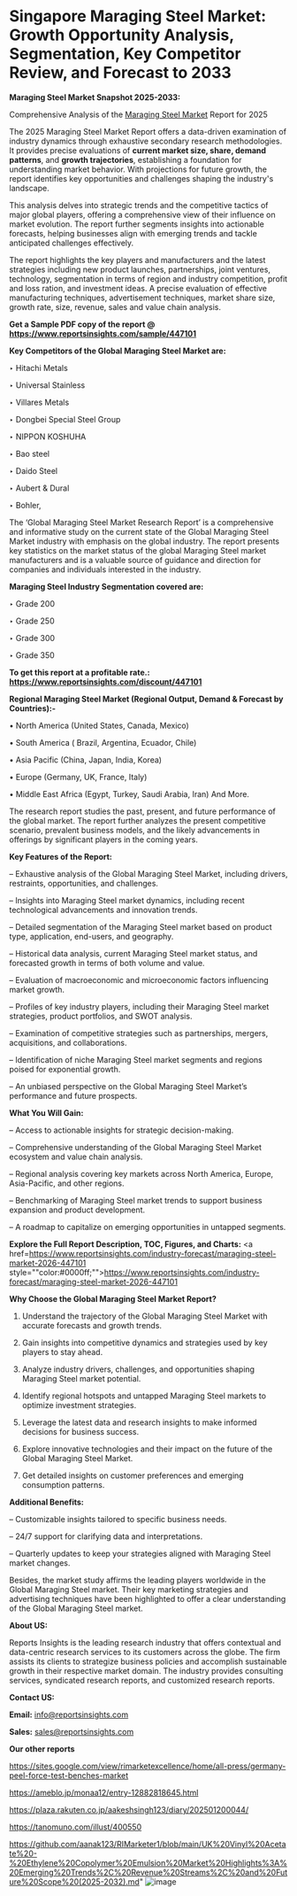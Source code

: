 # Singapore Maraging Steel Market: Growth Opportunity Analysis, Segmentation, Key Competitor Review, and Forecast to 2033

<strong>Maraging Steel Market Snapshot 2025-2033:</strong>

Comprehensive Analysis of the <a href=https://www.reportsinsights.com/sample/447101>Maraging Steel Market</a> Report for 2025

The 2025 Maraging Steel Market Report offers a data-driven examination of industry dynamics through exhaustive secondary research methodologies. It provides precise evaluations of <strong>current market size, share, demand patterns</strong>, and <strong>growth trajectories</strong>, establishing a foundation for understanding market behavior. With projections for future growth, the report identifies key opportunities and challenges shaping the industry's landscape.

This analysis delves into strategic trends and the competitive tactics of major global players, offering a comprehensive view of their influence on market evolution. The report further segments insights into actionable forecasts, helping businesses align with emerging trends and tackle anticipated challenges effectively.

The report highlights the key players and manufacturers and the latest strategies including new product launches, partnerships, joint ventures, technology, segmentation in terms of region and industry competition, profit and loss ration, and investment ideas. A precise evaluation of effective manufacturing techniques, advertisement techniques, market share size, growth rate, size, revenue, sales and value chain analysis.

<strong>Get a Sample PDF copy of the report @ <a href=https://www.reportsinsights.com/sample/447101 style=color:#0000ff;>https://www.reportsinsights.com/sample/447101</a></strong>

<strong>Key Competitors of the Global Maraging Steel Market are:</strong>

‣ Hitachi Metals

‣ Universal Stainless

‣ Villares Metals

‣ Dongbei Special Steel Group

‣ NIPPON KOSHUHA

‣ Bao steel

‣ Daido Steel

‣ Aubert & Dural

‣ Bohler,

The ‘Global Maraging Steel Market Research Report’ is a comprehensive and informative study on the current state of the Global Maraging Steel Market industry with emphasis on the global industry. The report presents key statistics on the market status of the global Maraging Steel market manufacturers and is a valuable source of guidance and direction for companies and individuals interested in the industry.

<strong>Maraging Steel Industry Segmentation covered are:</strong>

‣ Grade 200

‣ Grade 250

‣ Grade 300

‣ Grade 350

<strong>To get this report at a profitable rate.: <a href=https://www.reportsinsights.com/discount/447101 style=color:#0000ff;>https://www.reportsinsights.com/discount/447101</a></strong>

<strong>Regional Maraging Steel Market (Regional Output, Demand &amp; Forecast by Countries):-</strong>

• North America (United States, Canada, Mexico)

• South America ( Brazil, Argentina, Ecuador, Chile)

• Asia Pacific (China, Japan, India, Korea)

• Europe (Germany, UK, France, Italy)

• Middle East Africa (Egypt, Turkey, Saudi Arabia, Iran) And More.

The research report studies the past, present, and future performance of the global market. The report further analyzes the present competitive scenario, prevalent business models, and the likely advancements in offerings by significant players in the coming years.

<strong>Key Features of the Report:</strong>

– Exhaustive analysis of the Global Maraging Steel Market, including drivers, restraints, opportunities, and challenges.

– Insights into Maraging Steel market dynamics, including recent technological advancements and innovation trends.

– Detailed segmentation of the Maraging Steel market based on product type, application, end-users, and geography.

– Historical data analysis, current Maraging Steel market status, and forecasted growth in terms of both volume and value.

– Evaluation of macroeconomic and microeconomic factors influencing market growth.

– Profiles of key industry players, including their Maraging Steel market strategies, product portfolios, and SWOT analysis.

– Examination of competitive strategies such as partnerships, mergers, acquisitions, and collaborations.

– Identification of niche Maraging Steel market segments and regions poised for exponential growth.

– An unbiased perspective on the Global Maraging Steel Market’s performance and future prospects.

<strong>What You Will Gain:</strong>

– Access to actionable insights for strategic decision-making.

– Comprehensive understanding of the Global Maraging Steel Market ecosystem and value chain analysis.

– Regional analysis covering key markets across North America, Europe, Asia-Pacific, and other regions.

– Benchmarking of Maraging Steel market trends to support business expansion and product development.

– A roadmap to capitalize on emerging opportunities in untapped segments.

<strong>Explore the Full Report Description, TOC, Figures, and Charts:</strong>
<a href=https://www.reportsinsights.com/industry-forecast/maraging-steel-market-2026-447101 style=""color:#0000ff;"">https://www.reportsinsights.com/industry-forecast/maraging-steel-market-2026-447101</a>

<strong>Why Choose the Global Maraging Steel Market Report?</strong>

1. Understand the trajectory of the Global Maraging Steel Market with accurate forecasts and growth trends.

2. Gain insights into competitive dynamics and strategies used by key players to stay ahead.

3. Analyze industry drivers, challenges, and opportunities shaping Maraging Steel market potential.

4. Identify regional hotspots and untapped Maraging Steel markets to optimize investment strategies.

5. Leverage the latest data and research insights to make informed decisions for business success.

6. Explore innovative technologies and their impact on the future of the Global Maraging Steel Market.

7. Get detailed insights on customer preferences and emerging consumption patterns.

<strong>Additional Benefits:</strong>

– Customizable insights tailored to specific business needs.

– 24/7 support for clarifying data and interpretations.

– Quarterly updates to keep your strategies aligned with Maraging Steel market changes.

Besides, the market study affirms the leading players worldwide in the Global Maraging Steel market. Their key marketing strategies and advertising techniques have been highlighted to offer a clear understanding of the Global Maraging Steel market.

<strong><strong>About US</strong>:</strong>

Reports Insights is the leading research industry that offers contextual and data-centric research services to its customers across the globe. The firm assists its clients to strategize business policies and accomplish sustainable growth in their respective market domain. The industry provides consulting services, syndicated research reports, and customized research reports.

<strong>Contact US:</strong>

<p class=><b>Email:</b> <a href=mailto:info@reportsinsights.com>info@reportsinsights.com</a></p>
<p class=><b>Sales:</b> <a href=mailto:sales@reportsinsights.com>sales@reportsinsights.com</a></p>

<strong>Our other reports</strong>

<a href=https://sites.google.com/view/rimarketexcellence/home/all-press/germany-peel-force-test-benches-market>https://sites.google.com/view/rimarketexcellence/home/all-press/germany-peel-force-test-benches-market</a>

<a href=https://ameblo.jp/monaa12/entry-12882818645.html>https://ameblo.jp/monaa12/entry-12882818645.html</a>

<a href=https://plaza.rakuten.co.jp/aakeshsingh123/diary/202501200044/>https://plaza.rakuten.co.jp/aakeshsingh123/diary/202501200044/</a>

<a href=https://tanomuno.com/illust/400550>https://tanomuno.com/illust/400550</a>

<a href=https://github.com/aanak123/RIMarketer1/blob/main/UK%20Vinyl%20Acetate%20-%20Ethylene%20Copolymer%20Emulsion%20Market%20Highlights%3A%20Emerging%20Trends%2C%20Revenue%20Streams%2C%20and%20Future%20Scope%20(2025-2032).md>https://github.com/aanak123/RIMarketer1/blob/main/UK%20Vinyl%20Acetate%20-%20Ethylene%20Copolymer%20Emulsion%20Market%20Highlights%3A%20Emerging%20Trends%2C%20Revenue%20Streams%2C%20and%20Future%20Scope%20(2025-2032).md</a>"
![image](https://github.com/user-attachments/assets/e4362457-1d81-4a71-a66c-8f787a7311cf)

